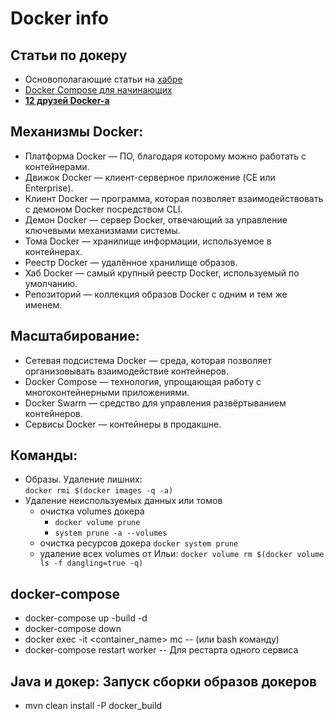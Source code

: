 # Docker info

## Статьи по докеру  
- Основополагающие статьи на [хабре](https://habr.com/ru/company/ruvds/blog/441574/)  
- [Docker Compose для начинающих](https://habr.com/ru/company/ruvds/blog/450312/)  
- [**12 друзей Docker-а**](https://proglib.io/p/12-docker-tools/)


## Механизмы Docker:  
- Платформа Docker — ПО, благодаря которому можно работать с контейнерами.
- Движок Docker — клиент-серверное приложение (CE или Enterprise).
- Клиент Docker — программа, которая позволяет взаимодействовать с демоном Docker посредством CLI.
- Демон Docker — сервер Docker, отвечающий за управление ключевыми механизмами системы.
- Тома Docker — хранилище информации, используемое в контейнерах.
- Реестр Docker — удалённое хранилище образов.
- Хаб Docker — самый крупный реестр Docker, используемый по умолчанию.
- Репозиторий — коллекция образов Docker с одним и тем же именем.

## Масштабирование:  
- Сетевая подсистема Docker — среда, которая позволяет организовывать взаимодействие контейнеров.
- Docker Compose — технология, упрощающая работу с многоконтейнерными приложениями.
- Docker Swarm — средство для управления развёртыванием контейнеров.
- Сервисы Docker — контейнеры в продакшне.

## Команды:  
- Образы. Удаление лишних:  
``` docker rmi $(docker images -q -a) ```   
- Удаление неиспользуемых данных или томов  
    - очистка volumes докера 
        - ```docker volume prune``` 
        - ```system prune -a --volumes ```
    - очистка ресурсов докера 
    ```docker system prune``` 
    - удаление всех volumes от Ильи: 
    ```docker volume rm $(docker volume ls -f dangling=true -q)```

## docker-compose   
- docker-compose up -build -d
- docker-compose down
- docker exec -it <container_name> mc  -- (или bash команду)
- docker-compose restart worker -- Для рестарта одного сервиса


## Java и докер: Запуск сборки образов докеров  
- mvn clean install -P docker_build
